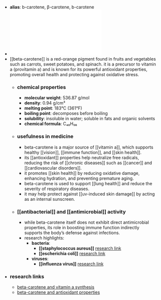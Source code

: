 - **alias**: b-carotene, β-carotene, b-carotene
- ![Beta-Carotene.pdf](../assets/Beta-Carotene_1719303309556_0.pdf)
- [[beta-carotene]] is a red-orange pigment found in fruits and vegetables such as carrots, sweet potatoes, and spinach. it is a precursor to vitamin a (provitamin a) and is known for its powerful antioxidant properties, promoting overall health and protecting against oxidative stress.
	- ### chemical properties
		- **molecular weight**: 536.87 g/mol
		- **density**: 0.94 g/cm³
		- **melting point**: 183°C (361°F)
		- **boiling point**: decomposes before boiling
		- **solubility**: insoluble in water; soluble in fats and organic solvents
		- **chemical formula**: C₄₀H₅₆
	- ### usefulness in medicine
		- beta-carotene is a major source of [[vitamin a]], which supports healthy [[vision]], [[immune function]], and [[skin health]].
		- its [[antioxidant]] properties help neutralize free radicals, reducing the risk of [[chronic diseases]] such as [[cancer]] and [[cardiovascular disorders]].
		- it promotes [[skin health]] by reducing oxidative damage, enhancing hydration, and preventing premature aging.
		- beta-carotene is used to support [[lung health]] and reduce the severity of respiratory diseases.
		- it may help protect against [[uv-induced skin damage]] by acting as an internal sunscreen.
	- ### [[antibacterial]] and [[antimicrobial]] activity
		- while beta-carotene itself does not exhibit direct antimicrobial properties, its role in boosting immune function indirectly supports the body’s defense against infections.
		- research highlights:
			- **bacteria**:
				- **[[staphylococcus aureus]]** [research link](https://scholar.google.com/scholar?q=Staphylococcus+aureus+beta-carotene)
				- **[[escherichia coli]]** [research link](https://scholar.google.com/scholar?q=Escherichia+coli+beta-carotene)
			- **viruses**:
				- **[[influenza virus]]** [research link](https://scholar.google.com/scholar?q=influenza+virus+beta-carotene)
- ### research links
	- [beta-carotene and vitamin a synthesis](https://scholar.google.com/scholar?q=beta-carotene+vitamin+a+synthesis)
	- [beta-carotene and antioxidant properties](https://scholar.google.com/scholar?q=beta-carotene+antioxidant+properties)
